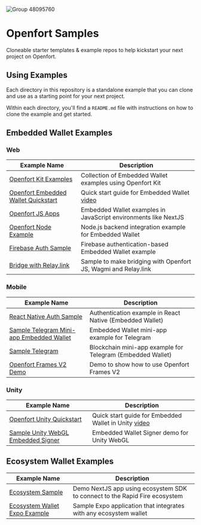 ![Group 48095760](https://github.com/user-attachments/assets/ce49cf85-7e38-4ff5-9ff0-05042667a3d8)

# Openfort Samples

Cloneable starter templates & example repos to help kickstart your next project on Openfort.

## Using Examples

Each directory in this repository is a standalone example that you can clone and use as a starting point for your next project.

Within each directory, you'll find a `README.md` file with instructions on how to clone the example and get started.


## Embedded Wallet Examples

### Web

| Example Name                                                                                                              | Description                                                                                     | 
| ------------------------------------------------------------------------------------------------------------------------ | ----------------------------------------------------------------------------------------------- |
| [Openfort Kit Examples](https://github.com/openfort-xyz/openfort-kit/tree/main/examples)                                    | Collection of Embedded Wallet examples using Openfort Kit                                        |
| [Openfort Embedded Wallet Quickstart](https://github.com/smarthug/openfort-embedded-wallet-quickstart)            | Quick start guide for Embedded Wallet [video](https://youtu.be/IZ7-bLpvTPA?si=sK7LOOUfZ4GgOxrs) 
| [Openfort JS Apps](https://github.com/openfort-xyz/openfort-js/tree/main/examples/apps)                                     | Embedded Wallet examples in JavaScript environments like NextJS                                  |
| [Openfort Node Example](https://github.com/openfort-xyz/openfort-node/tree/main/example)                                    | Node.js backend integration example for Embedded Wallet                                         |
| [Firebase Auth Sample](https://github.com/openfort-xyz/firebase-auth-sample)                                                | Firebase authentication-based Embedded Wallet example                                           |
| [Bridge with Relay.link](https://github.com/openfort-xyz/reservoir0x-relay-embeddedwallet)  | Sample to make bridging with Openfort JS, Wagmi and Relay.link | 
### Mobile

| Example Name                                                                                                              | Description                                                                                     | 
| ------------------------------------------------------------------------------------------------------------------------ | ----------------------------------------------------------------------------------------------- |
| [React Native Auth Sample](https://github.com/openfort-xyz/react-native-auth-sample)                                        | Authentication example in React Native (Embedded Wallet)                                         |
| [Sample Telegram Mini-app Embedded Wallet](https://github.com/openfort-xyz/sample-telegram-mini-app-Embedded-Wallet)        | Embedded Wallet mini-app example for Telegram                                                   |
| [Sample Telegram](https://github.com/openfort-xyz/sample-telegram)                                                          | Blockchain mini-app example for Telegram (Embedded Wallet)                                      |
| [Openfort Frames V2 Demo](https://github.com/smarthug/openfort-frames-v2-demo) | Demo to show how to use Openfort Frames V2 |

### Unity

| Example Name                                                                                                              | Description                                                                                     | 
| ------------------------------------------------------------------------------------------------------------------------ | ----------------------------------------------------------------------------------------------- |
| [Openfort Unity Quickstart](https://github.com/smarthug/openfort-unity-quickstart)                               | Quick start guide for Embedded Wallet in Unity   [video](https://youtu.be/IZ7-bLpvTPA?si=sK7LOOUfZ4GgOxrs)
| [Sample Unity WebGL Embedded Signer](https://github.com/openfort-xyz/sample-unity-webgl-embedded-signer)                    | Embedded Wallet Signer demo for Unity WebGL                                                     |
                                               


## Ecosystem Wallet Examples

| Example Name                                                                                                              | Description                                                                                     | 
| ------------------------------------------------------------------------------------------------------------------------ | ----------------------------------------------------------------------------------------------- |
| [Ecosystem Sample](https://github.com/openfort-xyz/ecosystem-sample)                                                         | Demo NextJS app using ecosystem SDK to connect to the Rapid Fire ecosystem                       |
| [Ecosystem Wallet Expo Example](https://github.com/openfort-xyz/ecosystem-wallet-expo-example)                              | Sample Expo application that integrates with any ecosystem wallet                                |

